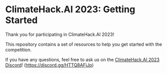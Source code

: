 # ClimateHack.AI 2023: Getting Started

Thank you for participating in ClimateHack.AI 2023!

This repository contains a set of resources to help you get started with the competition.
 
If you have any questions, feel free to ask us on the [ClimateHack.AI 2023 Discord](https://discord.gg/HTTQ8AFjJp)! (https://discord.gg/HTTQ8AFjJp)

